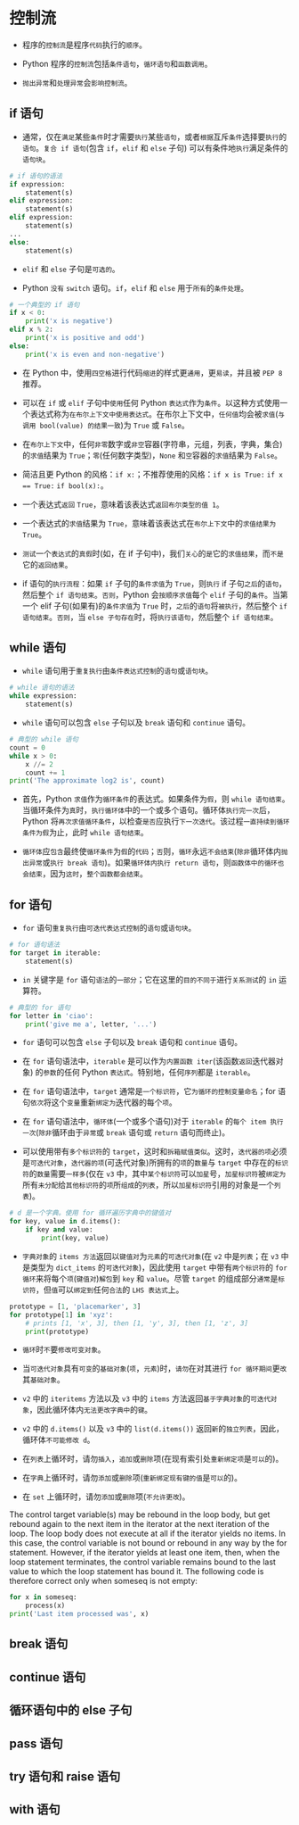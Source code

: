# 控制流

* 程序的`控制流`是程序`代码`执行的`顺序`。

* Python 程序的`控制流`包括`条件语句`，`循环语句`和`函数调用`。

* `抛出异常`和`处理异常`会`影响控制流`。

## if 语句

* 通常，仅在`满足`某些`条件`时才需要`执行`某些`语句`，或者`根据`互斥`条件`选择要`执行`的`语句`。`复合 if 语句`(包含 `if`，`elif` 和 `else` 子句) 可以有条件地`执行`满足条件的`语句块`。

```python
# if 语句的语法
if expression:
    statement(s)
elif expression:
    statement(s)
elif expression:
    statement(s)
...
else:
    statement(s)
```

* `elif` 和 `else` 子句是`可选的`。

* Python `没有` `switch` 语句。`if`，`elif` 和 `else` 用于`所有`的`条件处理`。

```python
# 一个典型的 if 语句
if x < 0:
    print('x is negative')
elif x % 2:
    print('x is positive and odd')
else:
    print('x is even and non-negative')
```

* 在 Python 中，使用`四空格`进行代码`缩进`的样式更`通用`，更`易读`，并且被 `PEP 8` 推荐。

* 可以在 `if` 或 `elif` 子句中`使用`任何 Python `表达式`作为`条件`。以这种方式使用一个表达式称为`在布尔上下文中使用表达式`。在布尔上下文中，`任何值`均会被`求值`(`与调用 bool(value) 的结果一致`)为 `True` 或 `False`。

* 在`布尔上下文`中，任何`非零`数字或`非空`容器(字符串，元组，列表，字典，集合)的`求值`结果为 `True`；`零`(任何数字类型)，`None` 和`空`容器的`求值`结果为 `False`。

* 简洁且更 Python 的风格：`if x:`；不推荐使用的风格：`if x is True:` `if x == True:` `if bool(x):`。

* 一个表达式`返回` `True`，意味着该表达式`返回布尔类型的值 1`。

* 一个表达式的`求值`结果为 `True`，意味着该表达式在`布尔上下文`中的`求值结果为 True`。

* `测试`一个`表达式`的`真假`时(如，在 if 子句中)，我们`关心`的`是`它的`求值结果`，而`不是`它的`返回结果`。

* if 语句的`执行流程`：如果 `if` 子句的`条件求值`为 `True`，则`执行` if 子句`之后`的`语句`，然后整个 `if 语句结束`。`否则`，Python 会`按顺序求值`每个 `elif` 子句的`条件`。当第一个 elif 子句(如果有)的`条件求值`为 `True` 时，`之后`的`语句`将`被执行`，然后整个 `if 语句结束`。`否则`，当 `else 子句存在`时，将`执行该语句`，然后整个 `if 语句结束`。

## while 语句

* `while` 语句用于`重复执行`由`条件表达式控制`的`语句`或`语句块`。

```python
# while 语句的语法
while expression:
    statement(s)
```

* `while` 语句可以包含 `else` 子句以及 `break` 语句和 `continue` 语句。

```python
# 典型的 while 语句
count = 0
while x > 0:
    x //= 2
    count += 1
print('The approximate log2 is', count)
```

* 首先，Python `求值`作为`循环条件`的表达式。如果条件为`假`，则 `while 语句结束`。当循环条件为`真`时，`执行循环体`中的一个或多个语句。循环体`执行完一次`后，Python 将`再次求值循环条件`，以检查`是否`应执行`下一次迭代`。该过程`一直持续到循环条件为假`为止，此时 `while 语句结束`。

* `循环体`应`包含`最终使`循环条件`为`假`的`代码`；`否`则，`循环`永远`不会结束`(`除非`循环体内`抛出异常`或`执行 break 语句`)。如果`循环体内执行 return 语句`，则`函数体中的循环也会结束`，因为`这时`，`整个函数都会结束`。

## for 语句

* `for` 语句`重复执行`由`可迭代表达式控制`的`语句`或`语句块`。

```python
# for 语句语法
for target in iterable:
    statement(s)
```

* `in` 关键字是 `for` 语句`语法`的`一部分`；它在这里的`目的不同于`进行`关系测试`的 `in` 运算符。

```python
# 典型的 for 语句
for letter in 'ciao':
    print('give me a', letter, '...')
```

* `for` 语句可以包含 `else` 子句以及 `break` 语句和 `continue` 语句。

* 在 `for` 语句语法中，`iterable` 是可以作为`内置函数 iter`(该函数`返回`迭代器对象) 的`参数`的任何 Python `表达式`。特别地，任何`序列`都是 `iterable`。

* 在 `for` 语句语法中，`target` 通常是`一个标识符`，它`为循环的控制变量命名`；for 语句`依次`将这个`变量`重新`绑定为`迭代器的每个`项`。

* 在 `for` 语句语法中，`循环体`(一个或多个语句)对于 `iterable` 的`每个 item 执行一次`(`除非`循环由于`异常`或 `break` 语句或 `return` 语句而终止)。

* 可以使用带有`多个标识符`的 `target`，这时和`拆箱赋值类似`。这时，`迭代器的项`必须是`可迭代对象`，`迭代器的项`(可迭代对象)所拥有的`项`的`数量`与 `target` 中存在的`标识符`的`数量`需要`一样多`(仅在 `v3` 中，其中`某个标识符`可以`加星`号，`加星标识符`被`绑定为`所有`未分配`给`其他标识符`的`项`所`组成`的`列表`，所以`加星标识符`引用的对象是一个`列表`)。

```python
# d 是一个字典。使用 for 循环遍历字典中的键值对
for key, value in d.items():
    if key and value:
        print(key, value)
```

* `字典对象`的 `items 方法`返回以`键值对`为`元素`的`可迭代对象`(在 `v2` 中是`列表`；在 `v3` 中是类型为 `dict_items` 的`可迭代对象`)，因此使用 `target` 中带有`两个标识符`的 `for 循环`来将每个`项`(`键值对`)`解包`到 `key` 和 `value`。尽管 `target` 的组成部分`通常`是`标识符`，但`值`可以`绑定到`任何`合法`的 `LHS 表达式`上。

```python
prototype = [1, 'placemarker', 3]
for prototype[1] in 'xyz':
    # prints [1, 'x', 3], then [1, 'y', 3], then [1, 'z', 3]
    print(prototype)
```

* `循环`时`不`要`修改可变对象`。

* 当`可迭代对象`具有`可变`的`基础对象`(`项`，`元素`)时，`请勿`在对其进行 `for 循环期间`更`改`其`基础对象`。

* `v2` 中的 `iteritems` 方法以及 `v3` 中的 `items` 方法返回`基于字典对象`的`可迭代对象`，因此循环体内`无法更改字典中`的`键`。

* `v2` 中的 `d.items()` 以及 `v3` 中的 `list(d.items())` 返回`新`的`独立列表`，因此，循环体`不可能修改 d`。

* 在`列表`上循环时，请勿`插入`，`追加`或`删除`项(在现有索引处`重新绑定项`是`可以`的)。

* 在`字典`上循环时，请勿`添加`或`删除`项(`重新绑定现有键的值`是`可以`的)。

* 在 `set` 上循环时，请勿`添加`或`删除`项(`不允许更改`)。

The control target variable(s) may be rebound in the loop body, but get rebound again to the next item in the iterator at the next iteration of the loop. The loop body does not execute at all if the iterator yields no items. In this case, the control variable is not bound or rebound in any way by the for statement. However, if the iterator yields at least one item, then, when the loop statement terminates, the control variable remains bound to the last value to which the loop statement has bound it. The following code is therefore correct only when someseq is not empty:

```python
for x in someseq:
    process(x)
print('Last item processed was', x)
```

## break 语句

## continue 语句

## 循环语句中的 else 子句

## pass 语句

## try 语句和 raise 语句

## with 语句
